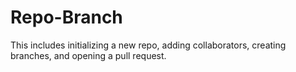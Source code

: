 # Repo-Branch
This includes initializing a new repo, adding collaborators, creating branches, and opening a pull request.
